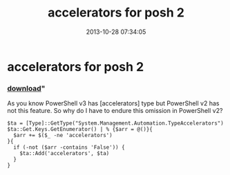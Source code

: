 ﻿---
pid:            4567
parent:         0
children:       
poster:         greg zakharov
title:          accelerators for posh 2
date:           2013-10-28 07:34:05
format:         posh
---

# accelerators for posh 2

### [download](4567.ps1)"

As you know PowerShell v3 has [accelerators] type but PowerShell v2 has not this feature. So why do I have to endure this omission in PowerShell v2?

```posh
$ta = [Type]::GetType("System.Management.Automation.TypeAccelerators")
$ta::Get.Keys.GetEnumerator() | % {$arr = @()}{
  $arr += $($_ -ne 'accelerators')
}{
  if (-not ($arr -contains 'False')) {
    $ta::Add('accelerators', $ta)
  }
}
```
